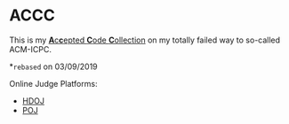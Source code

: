 # ACCC

This is my <u>**A**c**c**epted **C**ode **C**ollection</u> on my totally failed way to so-called ACM-ICPC.

*`rebased` on 03/09/2019

Online Judge Platforms:

-   [HDOJ](http://acm.hdu.edu.cn/)
-   [POJ](http://poj.org/)